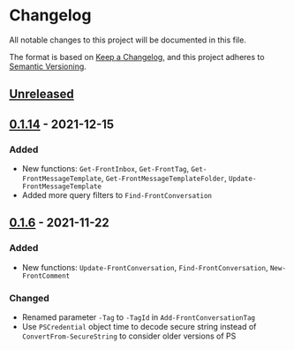 # Changelog
All notable changes to this project will be documented in this file.

The format is based on [Keep a Changelog](https://keepachangelog.com/en/1.0.0/),
and this project adheres to [Semantic Versioning](https://semver.org/spec/v2.0.0.html).

## [Unreleased]

## [0.1.14] - 2021-12-15
### Added
- New functions: `Get-FrontInbox`, `Get-FrontTag`, `Get-FrontMessageTemplate`, `Get-FrontMessageTemplateFolder`, `Update-FrontMessageTemplate`
- Added more query filters to `Find-FrontConversation`

## [0.1.6] - 2021-11-22
### Added
- New functions: `Update-FrontConversation`, `Find-FrontConversation`, `New-FrontComment`

### Changed
- Renamed parameter `-Tag` to `-TagId` in `Add-FrontConversationTag`
- Use `PSCredential` object time to decode secure string instead of `ConvertFrom-SecureString` to consider older versions of PS

[Unreleased]: https://github.com/codaamok/PSFront/compare/0.1.14..HEAD
[0.1.14]: https://github.com/codaamok/PSFront/compare/0.1.6..0.1.14
[0.1.6]: https://github.com/codaamok/PSFront/tree/0.1.6